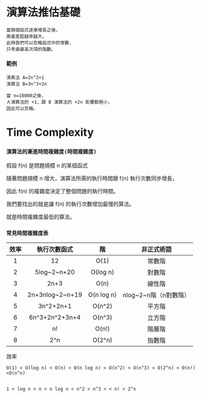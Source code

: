 # 演算法推估基礎
    當兩個函式逐漸增長之後，
    兩者差距越來越大，
    此時我們可以忽略函式中的常數，
    只考慮最高次項的階數。

#### 範例
```
演素法 A=2n^2+1
演算法 B=3n^3+2n

當 n=10000之後，
Ａ演算法的 +1，跟 B 演算法的 +2n 影響都極小，
因此可以忽略。
```

# Time Complexity
### `演算法的漸進時間複雜度(時間複雜度)`

假設 f(n) 是問題規模 n 的某個函式

隨著問題規模 n 增大，演算法所需的執行時間跟 f(n) 執行次數同步增長，

因此 f(n) 的複雜度決定了整個問題的執行時間。

我們要找出的就是讓 f(n) 的執行次數增加最慢的算法。

就是時間複雜度最低的算法。


### `常見時間複雜度表`
|效率| 執行次數函式  | 階  | 非正式術語  |
|:-:|:-:|:-:|:-:|
|1| 12  | O(1)  |  常數階 |
|2| 5log~2~n+20  | O(log n)  | 對數階  |
|3| 2n+3  | O(n)  | 線性階  |
|4| 2n+3nlog~2~n+19  | O(n log n)  | nlog~2~n階（n對數階）|
|5| 3n^2+2n+1  | O(n^2)  | 平方階  |
|6| 6n^3+2n^2+3n+4  | O(n^3)  | 立方階  |
|7| n!  | O(n!)  | 階層階  |
|8| 2^n  | O(2^n)  | 指數階  |


效率
```
O(1) < O(log n) < O(n) < O(n log n) < O(n^2) < O(n^3) < O(2^n) < O(n!) <O(n^n)


1 < log n < n < n log n < n^2 < n^3 < < n! < 2^n
```